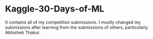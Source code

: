 # Kaggle-30-Days-of-ML

It contains all of my competition submissions. I mostly changed my submissions after learning from the submissions of others, particularly Abhishek Thakur.
